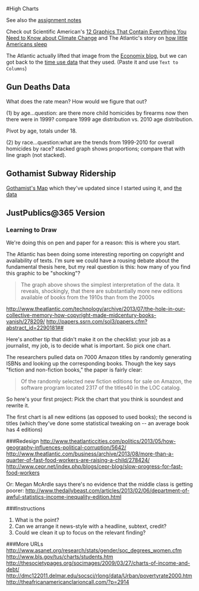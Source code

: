 #High Charts

See also the [assignment notes](../assignments/highcharts.md)

Check out Scientific American's [12 Graphics That Contain Everything You Need to Know about Climate Change](http://blogs.scientificamerican.com/observations/2014/01/31/12-graphics-that-contain-everything-you-need-to-know-about-climate-change/) and The Atlantic's story on [how little Americans sleep](http://www.theatlantic.com/health/archive/2014/01/how-much-do-we-sleep-americans-dont-know/283148/) 

The Atlantic actually lifted that image from the [Economix blog](http://economix.blogs.nytimes.com/2014/01/16/you-sleep-more-than-you-claim-you-do/), but we can got back to the [time use data](http://www.bls.gov/news.release/atus.t03.htm) that they used. (Paste it and use `Text to Columns`)

## Gun Deaths Data

What does the rate mean? How would we figure that out?

(1) by age...question: are there more child homicides by firearms now then there were in 1999? compare 1999 age distribution vs. 2010 age distribution.

Pivot by age, totals under 18. 

(2) by race...question:what are the trends from 1999-2010 for overall homicides by race? stacked graph shows proportions; compare that with line graph (not stacked).

## Gothamist Subway Ridership
[Gothamist's Map](http://gothamist.com/2012/04/10/subway_stats_and_graphics.php) which they've updated since I started using it, and [the data](https://github.com/amandabee/cunyjdata/tree/master/lecture%20notes)


## JustPublics@365 Version
### Learning to Draw

We're doing this on pen and paper for a reason: this is where you start. 

The Atlantic has been doing some interesting reporting on copyright and availability of texts. I'm sure we could have a rousing debate about the fundamental thesis here, but my real question is this: how many of you find this graphic to be "shocking"?

> The graph above shows the simplest interpretation of the data. It reveals, 
> shockingly, that there are substantially more new editions available of books from the 1910s than from the 2000s

<http://www.theatlantic.com/technology/archive/2013/07/the-hole-in-our-collective-memory-how-copyright-made-midcentury-books-vanish/278209/>
<http://papers.ssrn.com/sol3/papers.cfm?abstract_id=2290181##>

Here's another tip that didn't make it on the checklist: your job as a journalist, my job, is to decide what is important. So pick one chart. 

The researchers pulled data on 7000 Amazon titles by randomly generating ISBNs and looking up the corresponding books. 
Though the key says "fiction and non-fiction books," the paper is fairly clear:

 > Of the randomly selected new fiction editions for sale on Amazon, the software program
 > located 2317 of the titles40 in the LOC catalog.

So here's your first project: Pick the chart that you think is soundest and rewrite it. 

The first chart is all new editions (as opposed to used books); the second is titles (which they've done some statistical tweaking on -- an average book has 4 editions)


###Redesign
http://www.theatlanticcities.com/politics/2013/05/how-geography-influences-political-corruption/5642/
http://www.theatlantic.com/business/archive/2013/08/more-than-a-quarter-of-fast-food-workers-are-raising-a-child/278424/
http://www.cepr.net/index.php/blogs/cepr-blog/slow-progress-for-fast-food-workers

Or:
Megan McArdle says there's no evidence that the middle class is getting poorer:
http://www.thedailybeast.com/articles/2013/02/06/department-of-awful-statistics-income-inequality-edition.html

###Instructions
1) What is the point? 
2) Can we arrange it news-style with a headline, subtext, credit? 
3) Could we clean it up to focus on the relevant finding?


###More URLs
http://www.asanet.org/research/stats/gender/soc_degrees_women.cfm
http://www.bls.gov/tus/charts/students.htm
http://thesocietypages.org/socimages/2009/03/27/charts-of-income-and-debt/
http://dmc122011.delmar.edu/socsci/rlong/data/Urban/povertyrate2000.htm
http://theafricanamericanclarioncall.com/?p=2914


